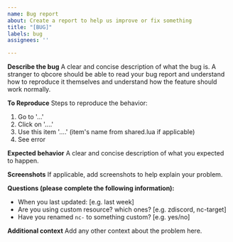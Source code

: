 ```yaml
---
name: Bug report
about: Create a report to help us improve or fix something
title: "[BUG]"
labels: bug
assignees: ''

---
```


**Describe the bug**
A clear and concise description of what the bug is. A stranger to qbcore should be able to read your bug report and understand how to reproduce it themselves and understand how the feature should work normally.

**To Reproduce**
Steps to reproduce the behavior:
1. Go to '...'
2. Click on '....'
3. Use this item '....' (item's name from shared.lua if applicable)
4. See error

**Expected behavior**
A clear and concise description of what you expected to happen.

**Screenshots**
If applicable, add screenshots to help explain your problem.

**Questions (please complete the following information):**
 - When you last updated: [e.g. last week]
 - Are you using custom resource? which ones? [e.g. zdiscord, nc-target]
 - Have you renamed `nc-` to something custom? [e.g. yes/no]

**Additional context**
Add any other context about the problem here.
